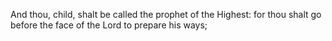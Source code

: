 And thou, child, shalt be called the prophet of the Highest: for thou shalt go before the face of the Lord to prepare his ways;
